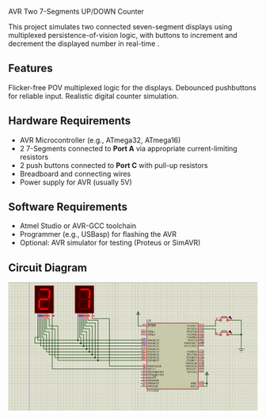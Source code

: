  AVR Two 7-Segments UP/DOWN Counter

This project simulates two connected seven-segment displays using multiplexed persistence-of-vision logic, with buttons to increment and decrement the displayed number in real-time .
## Features
Flicker-free POV multiplexed logic for the displays.
Debounced pushbuttons for reliable input.
Realistic digital counter simulation.

## Hardware Requirements
- AVR Microcontroller (e.g., ATmega32, ATmega16)
- 2 7-Segments connected to **Port A** via appropriate current-limiting resistors
- 2 push buttons connected to **Port C** with pull-up resistors
- Breadboard and connecting wires
- Power supply for AVR (usually 5V)

## Software Requirements
- Atmel Studio or AVR-GCC toolchain
- Programmer (e.g., USBasp) for flashing the AVR
- Optional: AVR simulator for testing (Proteus or SimAVR)

## Circuit Diagram
![Two Seven-Segment Displays Simulation](two_7seg_simulation.png "Simulation Diagram")





